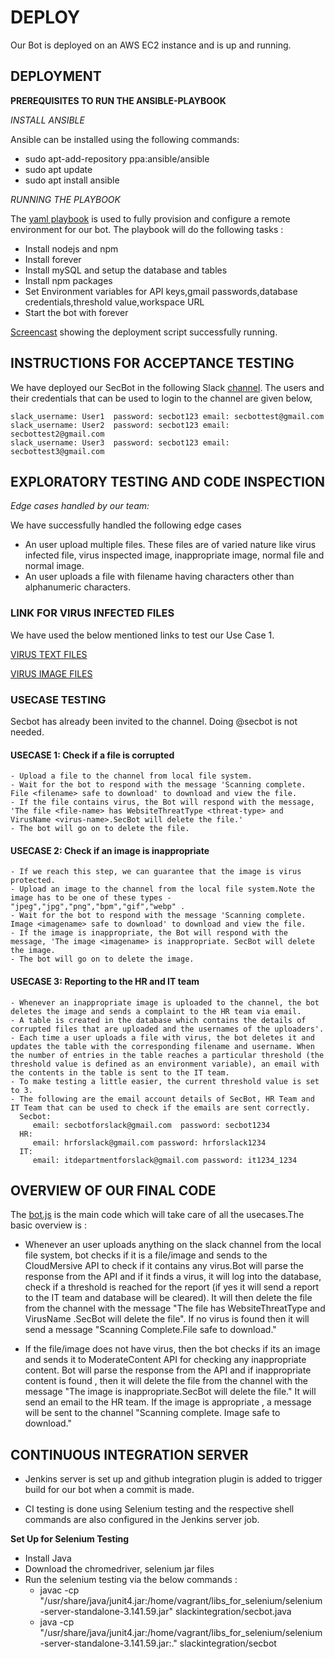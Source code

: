 # DEPLOY

Our Bot is deployed on an AWS EC2 instance and is up and running.

## DEPLOYMENT

**PREREQUISITES TO RUN THE ANSIBLE-PLAYBOOK**

*INSTALL ANSIBLE*

Ansible can be installed using the following commands:
- sudo apt-add-repository ppa:ansible/ansible
- sudo apt update
- sudo apt install ansible

*RUNNING THE PLAYBOOK*

The [yaml playbook](https://github.ncsu.edu/csc510-fall2019/CSC510-8/blob/master/Milestone4/INITIAL_CONFIGURATION.yml) is used to fully provision and configure a remote environment for our bot. The playbook will do the following tasks :
- Install nodejs and npm
- Install forever
- Install mySQL and setup the database and tables
- Install npm packages
- Set Environment variables for API keys,gmail passwords,database credentials,threshold value,workspace URL
- Start the bot with forever

[Screencast](https://drive.google.com/file/d/13Ovh_LjDCxtMtnHFpOpHTf8Q5O4mCtyG/view?usp=sharing) showing the deployment script successfully running.

## INSTRUCTIONS FOR ACCEPTANCE TESTING
We have deployed our SecBot in the following Slack [channel](https://thencsu.slack.com). The users and their credentials that can be used to login to the channel are given below,

```
slack_username: User1  password: secbot123 email: secbottest@gmail.com 
slack_username: User2  password: secbot123 email: secbottest2@gmail.com 
slack_username: User3  password: secbot123 email: secbottest3@gmail.com 
```

## EXPLORATORY TESTING AND CODE INSPECTION

*Edge cases handled by our team:*

We have successfully handled the following edge cases 
- An user upload multiple files. These files are of varied nature like virus infected file, virus inspected image, inappropriate image, normal file and normal image. 
- An user uploads a file with filename having characters other than alphanumeric characters.

### LINK FOR VIRUS INFECTED FILES ###
We have used the below mentioned links to test our Use Case 1.

[VIRUS TEXT FILES](https://www.eicar.org/?page_id=3950)

[VIRUS IMAGE FILES](https://github.com/fuzzdb-project/fuzzdb/blob/master/attack/file-upload/malicious-images/POC_phpinfo-metadata.jpg)

### USECASE TESTING
Secbot has already been invited to the channel. Doing @secbot is not needed.

#### USECASE 1: Check if a file is corrupted
```
- Upload a file to the channel from local file system. 
- Wait for the bot to respond with the message 'Scanning complete. File <filename> safe to download' to download and view the file. 
- If the file contains virus, the Bot will respond with the message, 'The file <file-name> has WebsiteThreatType <threat-type> and VirusName <virus-name>.SecBot will delete the file.' 
- The bot will go on to delete the file.
```
  
#### USECASE 2: Check if an image is inappropriate
```
- If we reach this step, we can guarantee that the image is virus protected.
- Upload an image to the channel from the local file system.Note the image has to be one of these types - "jpeg","jpg","png","bpm","gif","webp" .
- Wait for the bot to respond with the message 'Scanning complete. Image <imagename> safe to download' to download and view the file. 
- If the image is inappropriate, the Bot will respond with the message, 'The image <imagename> is inappropriate. SecBot will delete the image. 
- The bot will go on to delete the image.
```

#### USECASE 3: Reporting to the HR and IT team
```
- Whenever an inappropriate image is uploaded to the channel, the bot deletes the image and sends a complaint to the HR team via email. 
- A table is created in the database which contains the details of corrupted files that are uploaded and the usernames of the uploaders'. 
- Each time a user uploads a file with virus, the bot deletes it and updates the table with the corresponding filename and username. When the number of entries in the table reaches a particular threshold (the threshold value is defined as an environment variable), an email with the contents in the table is sent to the IT team. 
- To make testing a little easier, the current threshold value is set to 3. 
- The following are the email account details of SecBot, HR Team and IT Team that can be used to check if the emails are sent correctly.
  Secbot:
     email: secbotforslack@gmail.com  password: secbot1234
  HR:
     email: hrforslack@gmail.com password: hrforslack1234
  IT:
     email: itdepartmentforslack@gmail.com password: it1234_1234
 ```

## OVERVIEW OF OUR FINAL CODE
The [bot.js](https://github.ncsu.edu/csc510-fall2019/CSC510-8/blob/master/Milestone4/bot.js) is the main code which will take care of all the usecases.The basic overview is :

- Whenever an user uploads anything on the slack channel from the local file system, bot checks if it is a file/image and sends to the CloudMersive API to check if it contains any virus.Bot will parse the response from the API and if it finds a virus, it will log into the database, check if a threshold is reached for the report (if yes it will send a report to the IT team and database will be cleared). It will then delete the file from the channel with the message "The file <file-name> has WebsiteThreatType <threat-type> and VirusName <virus-name>.SecBot will delete the file". If no virus is found then it will send a message "Scanning Complete.File <file-name> safe to download."
  
- If the file/image does not have virus, then the bot checks if its an image and sends it to ModerateContent API for checking any inappropriate content. Bot will parse the response from the API and if inappropriate content is found , then it will delete the file from the channel with the message "The image <image-name> is inappropriate.SecBot will delete the file." It will send an email to the HR team. If the image is appropriate , a message will be sent to the channel "Scanning complete. Image <image-name> safe to download."
  
## CONTINUOUS INTEGRATION SERVER

- Jenkins server is set up and github integration plugin is added to trigger build for our bot when a commit is made.

- CI testing is done using Selenium testing and the respective shell commands are also configured in the Jenkins server job.

**Set Up for Selenium Testing**

- Install Java
- Download the chromedriver, selenium jar files
- Run the selenium testing via the below commands : 
	- javac -cp "/usr/share/java/junit4.jar:/home/vagrant/libs_for_selenium/selenium-server-standalone-3.141.59.jar" slackintegration/secbot.java
	- java -cp "/usr/share/java/junit4.jar:/home/vagrant/libs_for_selenium/selenium-server-standalone-3.141.59.jar:." slackintegration/secbot
